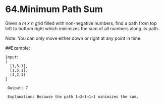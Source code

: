 # 64.Minimum Path Sum
Given a _m x n_ grid filled with non-negative numbers, find a path from top left to bottom right which minimizes the sum of all numbers along its path.

Note: You can only move either down or right at any point in time.

##Example:

    Input:
    [
      [1,3,1],
      [1,5,1],
      [4,2,1]
    ]
     
     Output: 7
     
     Explanation: Because the path 1→3→1→1→1 minimizes the sum.
